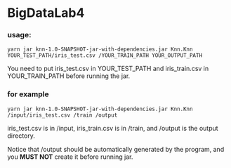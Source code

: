 # BigDataLab4
### usage:
```shell
yarn jar knn-1.0-SNAPSHOT-jar-with-dependencies.jar Knn.Knn YOUR_TEST_PATH/iris_test.csv /YOUR_TRAIN_PATH YOUR_OUTPUT_PATH
```
You need to put iris_test.csv in YOUR_TEST_PATH and iris_train.csv in YOUR_TRAIN_PATH before running the jar.
### for example
```shell
yarn jar knn-1.0-SNAPSHOT-jar-with-dependencies.jar Knn.Knn /input/iris_test.csv /train /output
```
iris_test.csv is in /input, iris_train.csv is in /train, and /output is the output directory.

Notice that /output should be automatically generated by the program, and you **MUST NOT** create it before running jar. 